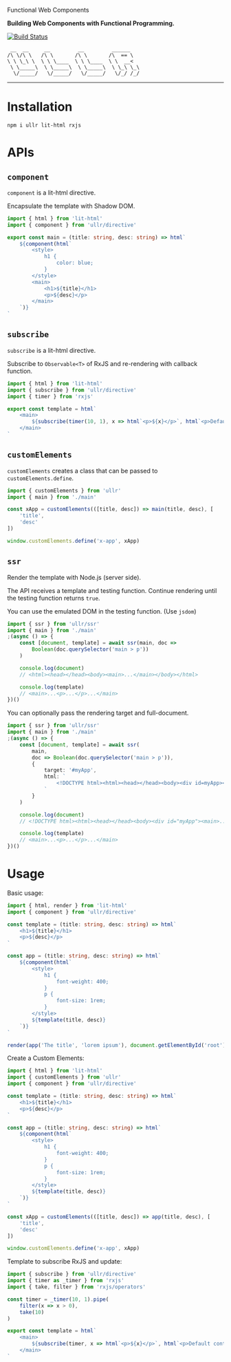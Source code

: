 Functional Web Components

**Building Web Components with Functional Programming.**

[![Build Status](https://travis-ci.org/aggre/ullr.svg?branch=master)](https://travis-ci.org/aggre/ullr)

```
 __  __     __         __         ______
/\ \/\ \   /\ \       /\ \       /\  == \
\ \ \_\ \  \ \ \____  \ \ \____  \ \  __<
 \ \_____\  \ \_____\  \ \_____\  \ \_\ \_\
  \/_____/   \/_____/   \/_____/   \/_/ /_/
```

---

# Installation

```
npm i ullr lit-html rxjs
```

# APIs

## `component`

`component` is a lit-html directive.

Encapsulate the template with Shadow DOM.

```ts
import { html } from 'lit-html'
import { component } from 'ullr/directive'

export const main = (title: string, desc: string) => html`
	${component(html`
		<style>
			h1 {
				color: blue;
			}
		</style>
		<main>
			<h1>${title}</h1>
			<p>${desc}</p>
		</main>
	`)}
`
```

## `subscribe`

`subscribe` is a lit-html directive.

Subscribe to `Observable<T>` of RxJS and re-rendering with callback function.

```ts
import { html } from 'lit-html'
import { subscribe } from 'ullr/directive'
import { timer } from 'rxjs'

export const template = html`
	<main>
		${subscribe(timer(10, 1), x => html`<p>${x}</p>`, html`<p>Default content</p>`)}
	</main>
`
```

## `customElements`

`customElements` creates a class that can be passed to `customElements.define`.

```ts
import { customElements } from 'ullr'
import { main } from './main'

const xApp = customElements(([title, desc]) => main(title, desc), [
	'title',
	'desc'
])

window.customElements.define('x-app', xApp)
```

## `ssr`

Render the template with Node.js (server side).

The API receives a template and testing function. Continue rendering until the testing function returns `true`.

You can use the emulated DOM in the testing function. (Use `jsdom`)

```ts
import { ssr } from 'ullr/ssr'
import { main } from './main'
;(async () => {
	const [document, template] = await ssr(main, doc =>
		Boolean(doc.querySelector('main > p'))
	)

	console.log(document)
	// <html><head></head><body><main>...</main></body></html>

	console.log(template)
	// <main>...<p>...</p>...</main>
})()
```

You can optionally pass the rendering target and full-document.

```ts
import { ssr } from 'ullr/ssr'
import { main } from './main'
;(async () => {
	const [document, template] = await ssr(
		main,
		doc => Boolean(doc.querySelector('main > p')),
		{
			target: '#myApp',
			html: `
				<!DOCTYPE html><html><head></head><body><div id=myApp></div></body></html>
			`
		}
	)

	console.log(document)
	// <!DOCTYPE html><html><head></head><body><div id="myApp"><main>...</main></div></body></html>

	console.log(template)
	// <main>...<p>...</p>...</main>
})()
```

# Usage

Basic usage:

```ts
import { html, render } from 'lit-html'
import { component } from 'ullr/directive'

const template = (title: string, desc: string) => html`
	<h1>${title}</h1>
	<p>${desc}</p>
`

const app = (title: string, desc: string) => html`
	${component(html`
		<style>
			h1 {
				font-weight: 400;
			}
			p {
				font-size: 1rem;
			}
		</style>
		${template(title, desc)}
	`)}
`

render(app('The title', 'lorem ipsum'), document.getElementById('root'))
```

Create a Custom Elements:

```ts
import { html } from 'lit-html'
import { customElements } from 'ullr'
import { component } from 'ullr/directive'

const template = (title: string, desc: string) => html`
	<h1>${title}</h1>
	<p>${desc}</p>
`

const app = (title: string, desc: string) => html`
	${component(html`
		<style>
			h1 {
				font-weight: 400;
			}
			p {
				font-size: 1rem;
			}
		</style>
		${template(title, desc)}
	`)}
`

const xApp = customElements(([title, desc]) => app(title, desc), [
	'title',
	'desc'
])

window.customElements.define('x-app', xApp)
```

Template to subscribe RxJS and update:

```ts
import { subscribe } from 'ullr/directive'
import { timer as _timer } from 'rxjs'
import { take, filter } from 'rxjs/operators'

const timer = _timer(10, 1).pipe(
	filter(x => x > 0),
	take(10)
)

export const template = html`
	<main>
		${subscribe(timer, x => html`<p>${x}</p>`, html`<p>Default content</p>`)}
	</main>
`
```
